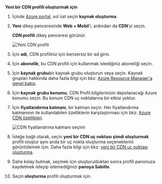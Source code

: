 **Yeni bir CDN profili oluşturmak için**

1. İçinde [Azure portal](https://portal.azure.com), sol üst seçin **kaynak oluşturma**.
    
2. **Yeni** dikey penceresinde **Web + Mobil**’i, ardından da **CDN**’yi seçin.
   
    **CDN profili** dikey penceresi görünür.
   
    ![Yeni CDN profili](./media/cdn-create-profile/new-cdn-profile-include.png)
3. İçin **adı**, CDN profiliniz için benzersiz bir ad girin.
    
4. İçin **abonelik**, bu CDN profili için kullanmak istediğiniz aboneliği seçin.
   
5. İçin **kaynak grubu**bir kaynak grubu oluşturun veya seçin. Kaynak grupları hakkında daha fazla bilgi için bkz: [Azure Resource Manager'a genel bakış](../articles/azure-resource-manager/resource-group-overview.md#resource-groups).
    
6. İçin **kaynak grubu konumu**, CDN Profil bilgilerinizin depolanacağı Azure konumu seçin. Bu konum CDN uç noktalarına bir etkisi yoktur.
    
7. İçin **fiyatlandırma katmanı**, bir katman seçin. Her fiyatlandırma katmanının ile kullanılabilen özelliklerin karşılaştırması için bkz: [Azure CDN özellikleri](../articles/cdn/cdn-overview.md#azure-cdn-features).
   
    ![CDN fiyatlandırma katmanı seçimi](./media/cdn-create-profile/cdn-choose-sku-include.png)

8. İsteğe bağlı olarak, seçin **yeni bir CDN uç noktası şimdi oluşturmak** profili oluştur aynı anda bir uç nokta oluşturma seçeneklerini görüntülemek için. Daha fazla bilgi için bkz: [yeni bir CDN uç noktası oluşturma](../articles/cdn/cdn-create-new-endpoint.md#create-a-new-cdn-endpoint).
   
9. Daha kolay bulmak, seçmek için oluşturulduktan sonra profili panonuza kaydetmek isteyip istemediğinizi **panoya Sabitle**.
    
10. Seçin **oluşturma** profili oluşturmak için. 

